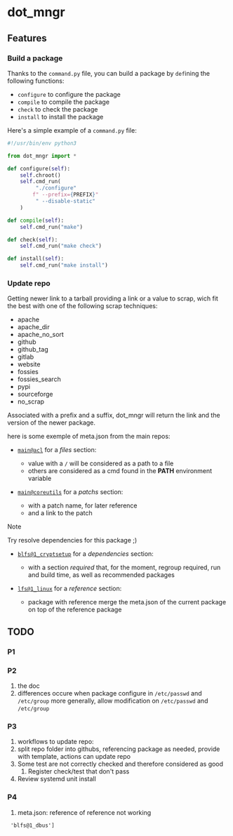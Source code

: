 # dot_mngr

## Features

### Build a package

Thanks to the `command.py` file, you can build a package by `def`ining the
following functions:

- `configure` to configure the package
- `compile` to compile the package
- `check` to check the package
- `install` to install the package

Here's a simple example of a `command.py` file:

```python
#!/usr/bin/env python3

from dot_mngr import *

def configure(self):
	self.chroot()
	self.cmd_run(
		 "./configure"
		f" --prefix={PREFIX}"
		 " --disable-static"
	)

def compile(self):
	self.cmd_run("make")

def check(self):
	self.cmd_run("make check")

def install(self):
	self.cmd_run("make install")
```



### Update repo

Getting newer link to a tarball providing a link or a value to scrap, wich fit the best with one of the
following scrap techniques:
- apache
- apache_dir
- apache_no_sort
- github
- github_tag
- gitlab
- website
- fossies
- fossies_search
- pypi
- sourceforge
- no_scrap

Associated with a prefix and a suffix, dot_mngr will return the link and the
version of the newer package.

here is some exemple of meta.json from the main repos:

- <code><a href=https://github.com/Pixailz/dot_mngr_repo/blob/main/acl/meta.json>main@acl</a></code>
for a *files* section:

   - value with a `/` will be considered as a path to a file
   - others are considered as a cmd found in the **PATH** environment variable

- <code><a href=https://github.com/Pixailz/dot_mngr_repo/blob/main/coreutils/meta.json>main@coreutils</a></code>
for a *patchs* section:
   - with a patch name, for later reference
   - and a link to the patch

> [!NOTE]
> Try resolve dependencies for this package ;)

- <code><a href=https://github.com/Pixailz/dot_mngr_repo/blob/blfs/1_cryptsetup/meta.json>blfs@1_cryptsetup</a></code>
for a *dependencies* section:
   - with a section *required* that, for the moment, regroup required, run and build time, as well as recommended packages

- <code><a href=https://github.com/Pixailz/dot_mngr_repo/blob/lfs/1_linux/meta.json>lfs@1_linux</a></code>
for a *reference* section:
   - package with reference merge the meta.json of the current package on top of
   the reference package

## TODO

### P1

### P2

1. the doc
1. differences occure when package configure in `/etc/passwd` and `/etc/group`
   more generally, allow modification on `/etc/passwd` and `/etc/group`

### P3

1. workflows to update repo:
  1. split repo folder into githubs, referencing package as needed, provide
  with template, actions can update repo
1. Some test are not correctly checked and therefore considered as good
   1. Register check/test that don't pass
1. Review systemd unit install

### P4

1. meta.json: reference of reference not working

```
 'blfs@1_dbus']
```